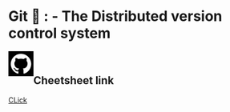 # Git 🦖  : - The Distributed version control system 

 <img src="github.png" align="left" width="50" height="50">  <br/>
 
 ## Cheetsheet link 
 
 [CLick]('git-cheat-sheet-education.pdf')
 
 
 

